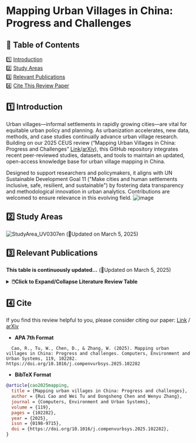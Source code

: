 # Mapping Urban Villages in China: Progress and Challenges

## 📌 Table of Contents
1️⃣ [Introduction](#1️⃣-introduction)  
2️⃣ [Study Areas](#2️⃣-study-areas)  
3️⃣ [Relevant Publications](#3️⃣-relevant-publications)  
4️⃣ [Cite This Review Paper](#4️⃣-cite)  

## 1️⃣ Introduction

Urban villages—informal settlements in rapidly growing cities—are vital for equitable urban policy and planning. As urbanization accelerates, new data, methods, and case studies continually advance urban village research. Building on our 2025 CEUS review (“Mapping Urban Villages in China: Progress and Challenges” [Link](https://doi.org/10.1016/j.compenvurbsys.2025.102282)/[arXiv](https://arxiv.org/abs/2503.14195)), this GitHub repository integrates recent peer-reviewed studies, datasets, and tools to maintain an updated, open-access knowledge base for urban village mapping in China.

Designed to support researchers and policymakers, it aligns with UN Sustainable Development Goal 11 ("Make cities and human settlements inclusive, safe, resilient, and sustainable") by fostering data transparency and methodological innovation in urban analytics. Contributions are welcomed to ensure relevance in this evolving field.
![image](https://github.com/user-attachments/assets/02d160db-1c95-44b0-bace-5894fe19cf8d)

## 2️⃣ Study Areas

![StudyArea_UV0307en](https://github.com/user-attachments/assets/4ffee3b3-3c4b-4dce-94a8-03be8e357e96)
(📍Updated on March 5, 2025)

## 3️⃣ Relevant Publications

  **This table is continuously updated...**
  (📑Updated on March 5, 2025)
 
<b><details><summary>🖱️Click to Expand/Collapse Literature Review Table</summary></b>
<table>
  <tr>
    <th>No.</th>
    <th>Title</th>
    <!-- <th>Author</th> -->
    <th>Year</th>
    <th>Venue</th>
    <th>Study Area</th>
    <th>Data</th>
    <th>Method (Classification/ Segmentation)</th>
    <th>Link</th>
  </tr>
  <tr>
    <td>38</td>
    <td>Hierarchical Recognition for Urban Villages Fusing Multiview Feature Information.</td>
    <td>2025</td>
    <td>IEEE Journal of Selected Topics in Applied Earth Observations and Remote Sensing</td>
    <td>Nanjing</td>
    <td>Built-up boundary, Google Earth, Street view (Baidu),</td>
    <td>🟢Classification</td>
    <td><a href="https://ieeexplore.ieee.org/abstract/document/10816389">Paper</a></td>
  </tr>
  <tr>
    <td>37</td>
    <td>Use of Multi-Feature Extraction and Transfer Learning to Identify Urban Villages in China.</td>
    <td>2025</td>
    <td>Remote Sensing</td>
    <td>Guangzhou，Wuhan</td>
    <td>WorldView-3, Landsat, Building footprints(Tianditu), POI(Gaode)</td>
    <td>🟢Classification</td>
    <td><a href="https://www.mdpi.com/2072-4292/17/3/424">Paper</a></td>
  </tr>
  <tr>
    <td>36</td>
    <td>Refined Urban Informal Settlements’ Mapping at Agglomeration Scale With the Guidance of Background Knowledge From Easy-Accessed Crowdsourced Geospatial Data</td>
    <td>2025</td>
    <td>IEEE Transactions on Geoscience and Remote Sensing</td>
    <td>Urban agglomeration in the middle reaches of the Yangtze River (UAMRYR)</td>
    <td>Google Earth,AOI(Baidu), OSM</td>
    <td>🔵Segmentation</td>
    <td><a href="https://ieeexplore.ieee.org/document/10835767">Paper</a></td>
  </tr>
  <tr>
    <td>35</td>
    <td>HR-UVFormer: A Top-Down and Multimodal Hierarchical Extraction Approach for Urban Villages</td>
    <td>2024</td>
    <td>IEEE Transactions on Geoscience and Remote Sensing,</td>
    <td>Shenzhen</td>
    <td>Microsoft Bing Maps, POI(Gaode),Building footprints</td>
    <td>🔵Segmentation</td>
    <td><a href="https://ieeexplore.ieee.org/document/10496960/">Paper</a></td>
  </tr>
  <tr>
    <td>34</td>
    <td>Long-term Detection and Monitory of Chinese Urban Village Using Satellite Imagery</td>
    <td>2024</td>
    <td>IJCAI 2024</td>
    <td>Study area: China; Label data: Beijing, Xi’an, Shanghai, Shenzhen, Shenyang, and Wuhan </td>
    <td>Esri World Imagery (ArcGIS image)</td>
    <td>🔵Segmentation</td>
    <td><a href="https://www.ijcai.org/proceedings/2024/813">Paper</a></td>
  </tr>
  <tr>
    <td>33</td>
    <td>Identifying urban villages: An attention-based deep learning approach that integrates remote sensing and street-level images.</td>
    <td>2024</td>
    <td>International Journal of Geographical Information Science</td>
    <td>Guangzhou-Foshan</td>
    <td>Google Earth,Street view (Tencent)</td>
    <td>🔵Segmentation</td>
    <td><a href="https://www.tandfonline.com/doi/full/10.1080/13658816.2024.2442096?af=R">Paper</a></td>
  </tr>
  <tr>
    <td>32</td>
    <td>A Novel Approach to Urban Village Extraction and Generalization from Digital Line Graphics Using the Computational Geometric Method and the Modified Hausdorff Distance.</td>
    <td>2024</td>
    <td>ISPRS International Journal of Geo-Information</td>
    <td>Lanzhou</td>
    <td>Digital Line Graphics(Goverment)</td>
    <td>🔵Segmentation</td>
    <td><a href="https://www.mdpi.com/2220-9964/13/6/198">Paper</a></td>
  </tr>
  <tr>
    <td>31</td>
    <td>Fine-Grained Urban Village Extraction by Mask Transformer From High-Resolution Satellite Images in Pearl River Delta. </td>
    <td>2024</td>
    <td>IEEE Journal of Selected Topics in Applied Earth Observations and Remote Sensing</td>
    <td>Pearl River Delta</td>
    <td>Google Earth, UVSet dataset</td>
    <td>🔵Segmentation</td>
    <td><a href="http://ieeexplore.ieee.org/document/10623471/">Paper</a></td>
  </tr>
  <tr>
    <td>30</td>
    <td>UV-SAM: Adapting Segment Anything Model for Urban Village Identification</td>
    <td>2024</td>
    <td>AAAI 2024</td>
    <td>Beijing, Xi'an</td>
    <td>Arcgis Image</td>
    <td>🔵Segmentation</td>
    <td><a href="https://arxiv.org/abs/2401.08083">Paper</a></td>
  </tr>
  <tr>
    <td>29</td>
    <td>Application of Machine Learning in Slum Identification—A Case Study of Shanghai Slums (Chinese version)</td>
    <td>2023</td>
    <td>Remote Sensing Technology and Application</td>
    <td>Shanghai</td>
    <td>Gaofen-1/2</td>
    <td>🟢Classification</td>
    <td><a href="http://www.rsta.ac.cn/CN/10.11873/j.issn.1004-0323.2023.4.0990">Paper</a></td>
  </tr>
  <tr>
    <td>28</td>
    <td>The Vanishing and Renewal Landscape of Urban Villages Using High-Resolution Remote Sensing: The Case of Haidian District in Beijing</td>
    <td>2023</td>
    <td>Remote Sensing</td>
    <td>Beijing</td>
    <td>Gaofen-1/2, OSM</td>
    <td>🔵Segmentation & 🟢classification</td>
    <td><a href="https://www.mdpi.com/2072-4292/15/7/1835">Paper</a></td>
  </tr>
  <tr>
    <td>27</td>
    <td>Mapping Urban Villages from Point-of-Interest Data Using a Novel Deep Neural Network</td>
    <td>2023</td>
    <td>Remote Sensing</td>
    <td>Beijing, Tianjin, Xi'an, Shijiazhuang, Wuhan, Guangzhou</td>
    <td>POI (Gaode)</td>
    <td>🟢Classification</td>
    <td><a href="https://www.sciencedirect.com/science/article/pii/S0264275124007637">Paper</a></td>
  </tr>
  <tr>
    <td>26</td>
    <td>Comprehensive urban space representation with varying numbers of street-level images</td>
    <td>2023</td>
    <td>Computers, Environment and Urban Systems</td>
    <td>Shenzhen</td>
    <td>Google Earth,Street view (Tencent), Taxi trajectories</td>
    <td>🔵Segmentation</td>
    <td><a href="https://www.sciencedirect.com/science/article/pii/S0198971523001060">Paper</a></td>
  </tr>
  <tr>
    <td>25</td>
    <td>Hierarchical Spatial Recognition Method for Urban Villages by Integrating Multi-source Geospatial Data (Chinese version)</td>
    <td>2023</td>
    <td>Journal of Wuhan University (Information Science Edition)</td>
    <td>Shenzhen</td>
    <td>SPOT-5, POI, Taxi trajectories</td>
    <td>🔵Segmentation</td>
    <td><a href="http://ch.whu.edu.cn/en/article/doi/10.13203/j.whugis20200691">Paper</a></td>
  </tr>
  <tr>
    <td>24</td>
    <td>Gaofen-2 satellite image-based characterization of urban villages using multiple convolutional neural networks</td>
    <td>2023</td>
    <td>International Journal of Remote Sensing</td>
    <td>Dongguan portion (junction of Guangzhou, Dongguan and Huizhou)</td>
    <td>Gaofen-1/2</td>
    <td>🔵Segmentation</td>
    <td><a href="https://www.tandfonline.com/doi/abs/10.1080/01431161.2023.2288948">Paper</a></td>
  </tr>
  <tr>
    <td>23</td>
    <td>Super-resolution GANs for upscaling unplanned urban settlements from remote sensing satellite imagery – the case of Chinese urban village detection</td>
    <td>2023</td>
    <td>International Journal of Digital Earth</td>
    <td>Dongguan portion (junction of Guangzhou, Dongguan and Huizhou)</td>
    <td>Sentinel-2,Gaofen-1/2</td>
    <td>🔵Segmentation</td>
    <td><a href="https://www.tandfonline.com/doi/full/10.1080/17538947.2023.2230956">Paper</a></td>
  </tr>
  <tr>
    <td>22</td>
    <td>Integrating high-resolution remote sensing and street view images to identify urban villages:  A case study in Yuexiu District, Guangzhou City (Chinese version)</td>
    <td>2022</td>
    <td>Journal of Remote Sensing</td>
    <td>Guangzhou</td>
    <td>Gaofen-1/2, Street view (Baidu)</td>
    <td>🔵Segmentation</td>
    <td><a href="https://www.ygxb.ac.cn/zh/article/doi/10.11834/jrs.20210202/">Paper</a></td>
  </tr>
  <tr>
    <td>21</td>
    <td>A Contextual Master-Slave Framework on Urban Region Graph for Urban Village Detection</td>
    <td>2022</td>
    <td>IEEE 39th International Conference on Data Engineering (ICDE)</td>
    <td>Fuzhou, Shenzhen, Beijing</td>
    <td>Baidu map,POI (Baidu)</td>
    <td>🟢Classification</td>
    <td><a href="https://arxiv.org/abs/2211.14633">Paper</a></td>
  </tr>
  <tr>
    <td>20</td>
    <td>Fine-Scale Urban Informal Settlements Mapping by Fusing Remote Sensing Images and Building Data via a Transformer-Based Multimodal Fusion Network</td>
    <td>2022</td>
    <td>IEEE Transactions on Geoscience and Remote Sensing</td>
    <td>Shenzhen</td>
    <td>Google Earth, Tencent user density map</td>
    <td>🔵Segmentation</td>
    <td><a href="https://ieeexplore.ieee.org/document/9877906">Paper</a></td>
  </tr>
  <tr>
    <td>19</td>
    <td>Urban informal settlements classification via a transformer-based spatial-temporal fusion network using multimodal remote sensing and time-series human activity data</td>
    <td>2022</td>
    <td>International Journal of Applied Earth Observation and Geoinformation</td>
    <td>Shenzhen</td>
    <td>Google Earth, Building footprints</td>
    <td>🔵Segmentation</td>
    <td><a href="https://www.sciencedirect.com/science/article/pii/S1569843222000334">Paper</a></td>
  </tr>
  <tr>
    <td>18</td>
    <td>Multilevel Spatial-Channel Feature Fusion Network for Urban Village Classification by Fusing Satellite and Streetview Images</td>
    <td>2022</td>
    <td>IEEE Transactions on Geoscience and Remote Sensing</td>
    <td>Shenzhen</td>
    <td>Google Earth, Street view (Baidu, Tencent)</td>
    <td>🔵Segmentation</td>
    <td><a href="https://ieeexplore.ieee.org/document/9895454/">Paper</a></td>
  </tr>
  <tr>
    <td>17</td>
    <td>Multi-modal fusion of satellite and street-view images for urban village classification based on a dual-branch deep neural network</td>
    <td>2022</td>
    <td>International Journal of Applied Earth Observation and Geoinformation</td>
    <td>Beijing, Tianjin, Shijiazhuang</td>
    <td>Google Earth, Street view (Tencent)</td>
    <td>🟢Classification</td>
    <td><a href="https://www.sciencedirect.com/science/article/pii/S0303243422001209">Paper</a></td>
  </tr>
  <tr>
    <td>16</td>
    <td>A hierarchical approach for fine-grained urban villages recognition fusing remote and social sensing data</td>
    <td>2022</td>
    <td>International Journal of Applied Earth Observation and Geoinformation</td>
    <td>Shenzhen</td>
    <td>Nighttime light DMSP-OLS, Spot-5, Taxi trajectory, POI</td>
    <td>🔵Segmentation</td>
    <td><a href="https://www.sciencedirect.com/science/article/pii/S0303243421003688">Paper</a></td>
  </tr>
  <tr>
    <td>15</td>
    <td>Fine extraction of urban villages in provincial capitals based on multivariate data (Chinese version)</td>
    <td>2021</td>
    <td>Remote Sensing for Natural Resources</td>
    <td>Guangzhou</td>
    <td>Gaofen-1/2, Building footprints, POI, OSM</td>
    <td>🔵Segmentation</td>
    <td><a href="https://www.gtzyyg.com/EN/10.6046/zrzyyg.2020368">Paper</a></td>
  </tr>
  <tr>
    <td>14</td>
    <td>Urban villages extraction from high-resolution remote sensing imagery based on landscape semantic metrics (Chinese version)</td>
    <td>2021</td>
    <td>Journal of Geomatics (or Journal of Surveying and Mapping)</td>
    <td>Guangzhou</td>
    <td>Tianditu, OSM</td>
    <td>🟢Classification</td>
    <td><a href="https://kns.cnki.net/kcms2/article/abstract?v=mtmIrHeyR2t-dOU8DtSH3f3GwKf-sev62W4218Qkf65VjFAmEuQjNeIjuX6pTKHEO5x-xN2OXzkc_kjVY1aeG5dS4i6xm8SZEFF_MvsaaSyzhZbBqWACS4u84zsoXXRINcq0JVblgqeDF9rUPOwI2BSc3er0qom9R-FEGfNihLuTfKWqUhyarMIKTgGZuorG&uniplatform=NZKPT&language=CHS">Paper</a></td>
  </tr>
  <tr>
    <td>13</td>
    <td>Remote Sensing Identification of Urban Villages Based on Multi-Scale Dilated Convolutional Neural Networks (Chinese version)</td>
    <td>2021</td>
    <td>Transactions of the Chinese Society for Agricultural Machinery</td>
    <td>Beijing</td>
    <td>Google Earth</td>
    <td>🟢Classification</td>
    <td><a href="https://kns.cnki.net/kcms2/article/abstract?v=mtmIrHeyR2vjcdezw4lxHBCx-RxIO_HVU8VFYc6hzyQtJDyoYrQc9mk3mheKFSynJEHeVKsdfsVNzxnjkynEyH9VobhN-JMUOwObNuOYxO4kiSX-RhSKCy8CDTfW7Xbbey0vfUxoeKgFRD9CBVTHCWVz50sGUkNiJSztSNa9Okt5i300mIy-7tbRDtfPSoE_&uniplatform=NZKPT&language=CHS">Paper</a></td>
  </tr>
  <tr>
    <td>12</td>
    <td>UVLens: Urban Village Boundary Identification and Population Estimation Leveraging Open Government Data</td>
    <td>2021</td>
    <td>Proceedings of the ACM on Interactive, Mobile, Wearable and Ubiquitous Technologie</td>
    <td>Xiamen,Shanghai</td>
    <td>Google Earth, Mobike, OSM, POI, Taxi Trajectories, UV Pop Data</td>
    <td>🔵Segmentation</td>
    <td><a href="https://dl.acm.org/doi/10.1145/3463495">Paper</a></td>
  </tr>
  <tr>
    <td>11</td>
    <td>Deep Learning Segmentation and Classification for Urban Village Using a Worldview Satellite Image Based on U-Net</td>
    <td>2020</td>
    <td>Remote Sensing</td>
    <td>Guangzhou</td>
    <td>WorldView-2</td>
    <td>🔵Segmentation</td>
    <td><a href="https://www.mdpi.com/2072-4292/12/10/1574">Paper</a></td>
  </tr>
  <tr>
    <td>10</td>
    <td>Mapping urban villages using fully convolutional neural networks</td>
    <td>2020</td>
    <td>Remote Sensing Letters</td>
    <td>Shenzhen</td>
    <td>Google Earth</td>
    <td>🔵Segmentation</td>
    <td><a href="https://www.tandfonline.com/doi/full/10.1080/2150704X.2020.1746857">Paper</a></td>
  </tr>
  <tr>
    <td>9</td>
    <td>Integrating multiple data to identify building functions in China’s urban villages.</td>
    <td>2020</td>
    <td>Environment and Planning B: Urban Analytics and City Science.</td>
    <td>Guangzhou</td>
    <td>POI (Baidu), Mobike, Building Data</td>
    <td>🟢Classification</td>
    <td><a href="https://journals.sagepub.com/doi/full/10.1177/2399808320938796">Paper</a></td>
  </tr>
  <tr>
    <td>8</td>
    <td>Domain Adaption for Fine-Grained Urban Village Extraction From Satellite Images</td>
    <td>2020</td>
    <td>IEEE Geoscience and Remote Sensing Letters</td>
    <td>Guangzhou, Shenzhen</td>
    <td>Google Earth</td>
    <td>🔵Segmentation</td>
    <td><a href="https://ieeexplore.ieee.org/document/8886520/">Paper</a></td>
  </tr>
  <tr>
    <td>7</td>
    <td>Poster: Identifying urban villages from city-wide satellite imagery leveraging mask R-CNN</td>
    <td>2019</td>
    <td>Adjunct Proceedings of the 2019 ACM International Joint Conference on Pervasive and Ubiquitous Computing and Proceedings of the 2019 ACM International Symposium on Wearable Computers</td>
    <td>Xiamen</td>
    <td>Google Earth</td>
    <td>🔵Segmentation</td>
    <td><a href="https://dl.acm.org/doi/10.1145/3341162.3355269">Paper</a></td>
  </tr>
  <tr>
    <td>6</td>
    <td>Extracting Urban Village Buildings Using Multi-Source Big Data—A Case Study of Tianhe District, Guangzhou (Chinese version)</td>
    <td>2018</td>
    <td>Geography and Geographic Information Science</td>
    <td>Guangzhou</td>
    <td>Tencent user density map, Building footprints, POI (Baidu)</td>
    <td>🟢Classification</td>
    <td><a href="https://kns.cnki.net/kcms2/article/abstract?v=mtmIrHeyR2t9ZuPArGPZjQU-z2eFbbxvtxVQ5YwZq8AEEfrwebk86IyhhTrIRmRkAd5U1F2Kuu15pBHv-lW33bWFzGLvxs59QJbld3oFh9X_gf9Fm7wDPrWHwGbaIillZOln9LaIn3dh9yZArHFAEE8K7-j6R7POB4jW5xV6r33FHRpYq-IMnM-XiEcdb9Zo&uniplatform=NZKPT&language=CHS">Paper</a></td>
  </tr>
  <tr>
    <td>5</td>
    <td>The Use of Landscape Metrics and Transfer Learning to Explore Urban Villages in China</td>
    <td>2017</td>
    <td>Remote Sensing</td>
    <td>Shenzhen, Wuhan</td>
    <td>QuickBird, WorldView-2, GeoEye-1</td>
    <td>🔵Segmentation</td>
    <td><a href="https://www.mdpi.com/2072-4292/9/4/365">Paper</a></td>
  </tr>
  <tr>
    <td>4</td>
    <td>Unsupervised Deep Feature Learning for Urban Village Detection from High-Resolution Remote Sensing Images</td>
    <td>2017</td>
    <td>Photogrammetric Engineering & Remote Sensing</td>
    <td>Shenzhen</td>
    <td>QuickBird</td>
    <td>🔵Segmentation & 🟢classification</td>
    <td><a href="https://www.researchgate.net/publication/318945543_Unsupervised_Deep_Feature_Learning_for_Urban_Village_Detection_from_High-Resolution_Remote_Sensing_Images">Paper</a></td>
  </tr>
  <tr>
    <td>3</td>
    <td>Monitoring of “urban villages” in Shenzhen, China from high-resolution GF-1 and TerraSAR-X data</td>
    <td>2015</td>
    <td>In SAR Image Analysis, Modeling, and Techniques XV</td>
    <td>Shenzhen</td>
    <td>Gaofen-1/2, TerraSAR-X </td>
    <td>🟢Classification</td>
    <td><a href="https://www.spiedigitallibrary.org/conference-proceedings-of-spie/9642/964210/Monitoring-of-urban-villages-in-Shenzhen-China-from-high-resolution/10.1117/12.2194877.short">Paper</a></td>
  </tr>
  <tr>
    <td>2</td>
    <td>Spatiotemporal Detection and Analysis of Urban Villages in Mega City Regions of China Using High-Resolution Remotely Sensed Imagery</td>
    <td>2015</td>
    <td>IEEE Transactions on Geoscience and Remote Sensing</td>
    <td>Shenzhen, Wuhan</td>
    <td>QuickBird, WorldView-2, GeoEye-1 </td>
    <td>🟢Classification</td>
    <td><a href="https://ieeexplore.ieee.org/document/7005456">Paper</a></td>
  </tr>
  <tr>
    <td>1</td>
    <td>An Object-Based Classification Approach for Mapping Migrant Housing in the Mega-Urban Area of the Pearl River Delta</td>
    <td>2011</td>
    <td>Remote Sensing</td>
    <td>Guangzhou</td>
    <td>Landsat, Spot-5, QuickBird</td>
    <td>🟢Classification</td>
    <td><a href="https://www.mdpi.com/2072-4292/3/8/1710">Paper</a></td>
  </tr>
</table>
</details>



## 4️⃣ Cite

If you find this review helpful to you, please consider citing our paper: [Link](https://doi.org/10.1016/j.compenvurbsys.2025.102282) / [arXiv](https://arxiv.org/abs/2503.14195)

- **APA 7th Format**
```plaintext
  Cao, R., Tu, W., Chen, D., & Zhang, W. (2025). Mapping urban villages in China: Progress and challenges. Computers, Environment and Urban Systems, 119, 102282. https://doi.org/10.1016/j.compenvurbsys.2025.102282
```
  
- **BibTeX Format**
```bibtex
@article{cao2025mapping,
  title = {Mapping urban villages in China: Progress and challenges},
  author = {Rui Cao and Wei Tu and Dongsheng Chen and Wenyu Zhang},
  journal = {Computers, Environment and Urban Systems},
  volume = {119},
  pages = {102282},
  year = {2025},
  issn = {0198-9715},
  doi = {https://doi.org/10.1016/j.compenvurbsys.2025.102282},
}
